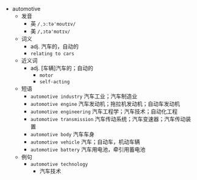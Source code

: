- automotive
  - 发音
    - 英 `/ˌɔːtə'moutɪv/`
    - 美 `/,ɔtə'motɪv/`
  - 词义
    - adj. 汽车的，自动的
    - `relating to cars`
  - 近义词
    - adj. [车辆]汽车的；自动的
      - `motor`
      - `self-acting`
  - 短语
    - `automotive industry` 汽车工业；汽车制造业 
    - `automotive engine` 汽车发动机；拖拉机发动机；自动车发动机 
    - `automotive engineering` 汽车工程学；汽车技术；自动化工程 
    - `automotive transmission` 汽车传动系统；汽车变速器；汽车传动装置 
    - `automotive body` 汽车车身 
    - `automotive vehicle` 汽车；自动车，机动车辆 
    - `automotive battery` 汽车用电池，牵引用蓄电池 
  - 例句
    - `automotive technology`
      - 汽车技术


